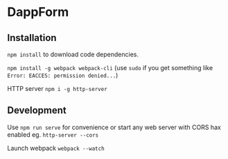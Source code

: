 # DappForm


## Installation

`npm install` to download code dependencies.

`npm install -g webpack webpack-cli` (use `sudo` if you get something like `Error: EACCES: permission denied...`)

HTTP server `npm i -g http-server`


## Development

Use `npm run serve` for convenience or start any web server with CORS hax enabled eg. `http-server --cors`

Launch webpack `webpack --watch`